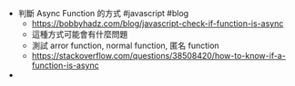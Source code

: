 - 判斷 Async Function 的方式 #javascript #blog
	- https://bobbyhadz.com/blog/javascript-check-if-function-is-async
	- 這種方式可能會有什麼問題
	- 測試 arror function, normal function, 匿名 function
	- https://stackoverflow.com/questions/38508420/how-to-know-if-a-function-is-async
-